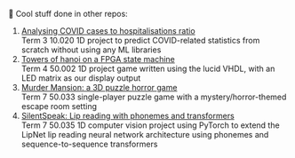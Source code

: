 👯 Cool stuff done in other repos:
1. [Analysing COVID cases to hospitalisations ratio](https://github.com/treemanw1/DDW2D)  
Term 3 10.020 1D project to predict COVID-related statistics from scratch without using any ML libraries
2. [Towers of hanoi on a FPGA state machine](https://github.com/hithfaernith/compstruct1d)  
Term 4 50.002 1D project game written using the lucid VHDL, with an LED matrix as our display output
3. [Murder Mansion: a 3D puzzle horror game](https://github.com/50033-game-design-and-development/50033-final-project-git-gud-games)  
Term 7 50.033 single-player puzzle game with a mystery/horror-themed escape room setting 
5. [SilentSpeak: Lip reading with phonemes and transformers](https://huggingface.co/SilentSpeak/torchnet/tree/phonemes)  
Term 7 50.035 1D computer vision project using PyTorch to extend the LipNet lip reading neural network architecture using phonemes and sequence-to-sequence transformers

<!--
**milselarch/milselarch** is a ✨ _special_ ✨ repository because its `README.md` (this file) appears on your GitHub profile.

Here are some ideas to get you started:

- 🔭 I’m currently working on ...
- 🌱 I’m currently learning ...
- 👯 I’m looking to collaborate on ...
- 🤔 I’m looking for help with ...
- 💬 Ask me about ...
- 📫 How to reach me: ...
- 😄 Pronouns: ...
- ⚡ Fun fact: ...
-->
